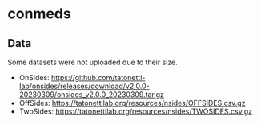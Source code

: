 # conmeds

## Data

Some datasets were not uploaded due to their size.

- OnSides: https://github.com/tatonetti-lab/onsides/releases/download/v2.0.0-20230309/onsides_v2.0.0_20230309.tar.gz
- OffSides: https://tatonettilab.org/resources/nsides/OFFSIDES.csv.gz
- TwoSides: https://tatonettilab.org/resources/nsides/TWOSIDES.csv.gz
